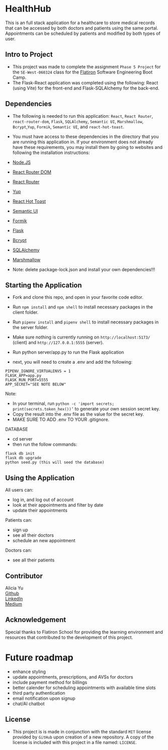 # HealthHub

This is an full stack application for a healthcare to store medical records that can be accessed by both doctors and patients using the same portal. Appointments can be scheduled by patients and modified by both types of user.


## Intro to Project

- This project was made to complete the assignment `Phase 5 Project` for the `SE-West-060324` class for the [Flatiron](https://flatironschool.com/) Software Engineering Boot Camp.
- The Flask-React application was completed using the following: React (using Vite) for the front-end and Flask-SQLAlchemy for the back-end. 


## Dependencies

- The following is needed to run this application: `React`, `React Router`, `react-router-dom`, `Flask`, `SQLAlchemy`, `Semantic UI`, `Marshmallow`, `Bcrypt`,`Yup`,  `Formik`, `Semantic UI`, and `react-hot-toast`.

- You must have access to these dependencies in the directory that you are running this application in. If your environment does not already have these requirements, you may install them by going to websites and following the installation instructions:

- [Node.JS](https://www.npmjs.com/package/node)

- [React Router DOM](https://www.npmjs.com/package/react-router-dom)

- [React Router](https://www.npmjs.com/package/react-router)

- [Yup](https://www.npmjs.com/package/yup)

- [React Hot Toast](https://www.npmjs.com/package/react-hot-toast)

- [Semantic UI](https://www.npmjs.com/package/semantic-ui)

- [Formik](https://www.npmjs.com/package/formik)

- [Flask](https://pypi.org/project/Flask/)

- [Bcrypt](https://www.npmjs.com/package/bcrypt)

- [SQLAlchemy](https://pypi.org/project/SQLAlchemy/)

- [Marshmallow](https://pypi.org/project/marshmallow/)



- Note: delete package-lock.json and install your own dependencies!!!


## Starting the Application

- Fork and clone this repo, and open in your favorite code editor.
- Run `npm install` and `npm shell` to install necessary packages in the client folder.
- Run  `pipenv install` and `pipenv shell` to install necessary packages in the server folder. 
- Make sure nothing is currently running on `http://localhost:5173/` (client) and `http://127.0.0.1:5555` (server).
- Run python server/app.py to run the Flask application

- next, you will need to create a .env and add the following: 

```console
PIPENV_IGNORE_VIRTUALENVS = 1
FLASK_APP=app.py
FLASK_RUN_PORT=5555
APP_SECRET="SEE NOTE BELOW"
```
Note: 
- In your terminal, run `python -c 'import secrets; print(secrets.token_hex())’` to generate your own session secret key.
- Copy the result into the .env file as the value for the secret key.
- MAKE SURE TO ADD .env TO YOUR .gitignore.

DATABASE
- cd server
- then run the follow commands:
```console
flask db init
flask db upgrade
python seed.py (this will seed the database)
```

## Using the Application

All users can: 
- log in, and log out of account
- look at their appointments and filter by date
- update their appointments

Patients can:
- sign up
- see all their doctors
- schedule an new appointment

Doctors can:
- see all their patients

## Contributor
Alicia Yu    
[Github](https://github.com/AliGxir)  
[LinkedIn](https://www.linkedin.com/in/alicia-yu-2310196b/)  
[Medium](https://medium.com/@aliciayu22)

## Acknowledgement
Special thanks to Flatiron School for providing the learning environment and resources that contributed to the development of this project.

# Future roadmap

- enhance styling
- update appointments, prescriptions, and AVSs for doctors
- include payment method for billings
- better calender for scheduling appointments with available time slots
- third party authentication
- email notification upon signup
- chat/AI chatbot 


## License

- This project is is made in conjunction with the standard `MIT` license provided by `GitHub` upon creation of a new repository. A copy of the license is included with this project in a file named: `LICENSE`.